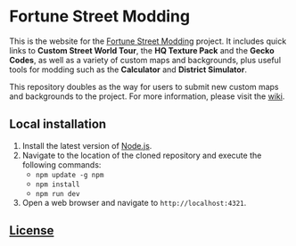 # Fortune Street Modding

This is the website for the [Fortune Street Modding](https://github.com/FortuneStreetModding) project. It includes quick links to **Custom Street World Tour**, the **HQ Texture Pack** and the **Gecko Codes**, as well as a variety of custom maps and backgrounds, plus useful tools for modding such as the **Calculator** and **District Simulator**.

This repository doubles as the way for users to submit new custom maps and backgrounds to the project. For more information, please visit the [wiki](https://github.com/FortuneStreetModding/fortunestreetmodding.github.io/wiki).

## Local installation

1. Install the latest version of [Node.js](https://nodejs.org/en/download/prebuilt-installer).
2. Navigate to the location of the cloned repository and execute the following commands:
    - `npm update -g npm`
    - `npm install`
    - `npm run dev`
3. Open a web browser and navigate to `http://localhost:4321`.

## [License](LICENSE)
